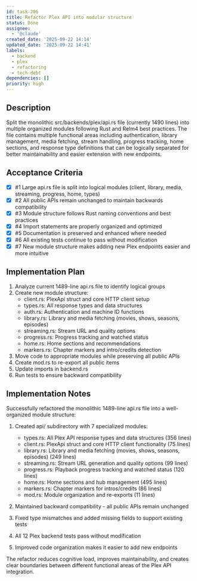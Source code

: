 ```yaml
---
id: task-206
title: Refactor Plex API into modular structure
status: Done
assignee:
  - '@claude'
created_date: '2025-09-22 14:14'
updated_date: '2025-09-22 14:41'
labels:
  - backend
  - plex
  - refactoring
  - tech-debt
dependencies: []
priority: high
---
```


## Description

<!-- SECTION:DESCRIPTION:BEGIN -->
Split the monolithic src/backends/plex/api.rs file (currently 1490 lines) into multiple organized modules following Rust and Relm4 best practices. The file contains multiple functional areas including authentication, library management, media fetching, stream handling, progress tracking, home sections, and response type definitions that can be logically separated for better maintainability and easier extension with new endpoints.
<!-- SECTION:DESCRIPTION:END -->

## Acceptance Criteria
<!-- AC:BEGIN -->
- [x] #1 Large api.rs file is split into logical modules (client, library, media, streaming, progress, home, types)
- [x] #2 All public APIs remain unchanged to maintain backwards compatibility
- [x] #3 Module structure follows Rust naming conventions and best practices
- [x] #4 Import statements are properly organized and optimized
- [x] #5 Documentation is preserved and enhanced where needed
- [x] #6 All existing tests continue to pass without modification
- [x] #7 New module structure makes adding new Plex endpoints easier and more intuitive
<!-- AC:END -->

## Implementation Plan

<!-- SECTION:PLAN:BEGIN -->
1. Analyze current 1489-line api.rs file to identify logical groups
2. Create new module structure:
   - client.rs: PlexApi struct and core HTTP client setup
   - types.rs: All response types and data structures
   - auth.rs: Authentication and machine ID functions
   - library.rs: Library and media fetching (movies, shows, seasons, episodes)
   - streaming.rs: Stream URL and quality options
   - progress.rs: Progress tracking and watched status
   - home.rs: Home sections and recommendations
   - markers.rs: Chapter markers and intro/credits detection
3. Move code to appropriate modules while preserving all public APIs
4. Create mod.rs to re-export all public items
5. Update imports in backend.rs
6. Run tests to ensure backward compatibility
<!-- SECTION:PLAN:END -->

## Implementation Notes

<!-- SECTION:NOTES:BEGIN -->
Successfully refactored the monolithic 1489-line api.rs file into a well-organized module structure:

1. Created api/ subdirectory with 7 specialized modules:
   - types.rs: All Plex API response types and data structures (356 lines)
   - client.rs: PlexApi struct and core HTTP client functionality (75 lines)
   - library.rs: Library and media fetching (movies, shows, seasons, episodes) (249 lines)
   - streaming.rs: Stream URL generation and quality options (99 lines)
   - progress.rs: Playback progress tracking and watched status (120 lines)
   - home.rs: Home sections and hub management (495 lines)
   - markers.rs: Chapter markers for intros/credits (86 lines)
   - mod.rs: Module organization and re-exports (11 lines)

2. Maintained backward compatibility - all public APIs remain unchanged
3. Fixed type mismatches and added missing fields to support existing tests
4. All 12 Plex backend tests pass without modification
5. Improved code organization makes it easier to add new endpoints

The refactor reduces cognitive load, improves maintainability, and creates clear boundaries between different functional areas of the Plex API integration.
<!-- SECTION:NOTES:END -->
